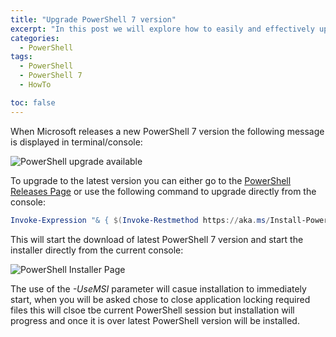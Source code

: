 ```yaml
---
title: "Upgrade PowerShell 7 version"
excerpt: "In this post we will explore how to easily and effectively upgrade PowerShell 7 when a new version is released"
categories:
  - PowerShell
tags:
  - PowerShell
  - PowerShell 7
  - HowTo

toc: false
---
```


When Microsoft releases a new PowerShell 7 version the following message is displayed in terminal/console:

![PowerShell upgrade available](https://pscustomobject.github.io/assets/images/PowerShell-Upgrade.png)

To upgrade to the latest version you can either go to the [PowerShell Releases Page](https://github.com/PowerShell/PowerShell/releases) or use the following command to upgrade directly from the console:

```powershell
Invoke-Expression "& { $(Invoke-Restmethod https://aka.ms/Install-PowerShell.ps1) } -UseMSI
```

This will start the download of latest PowerShell 7 version and start the installer directly from the current console:

![PowerShell Installer Page](https://pscustomobject.github.io/assets/images/PowerShell-7-Installer.png)

The use of the *-UseMSI* parameter will casue installation to immediately start, when you will be asked chose to close application locking required files this will clsoe tbe current PowerShell session but installation will progress and once it is over latest PowerShell version will be installed.